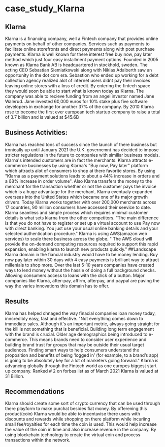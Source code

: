# case_study_Klarna
## Klarna
Klarna is a financing company, well a Fintech company that provides online payments on behalf of other companies. Services such as payments to facilitate online storefronts and direct payments along with post purchase payments. Klarna is well known for there interest free buy now, pay later method which just four easy installment payment options. Founded in 2005 known as Klarna Bank AB is headquartered in stockhold, sweden. The acting CEO Sebastian Siemiatkowski along with Niklas Adalberth saw an opportunity in the dot com era. Sebastion who ended up working for a debt collection agency realized alot of internet users didnt pay their invoices leaving online stores with a loss of credit. By entering the fintech space they would soon be able to start what is known today as Klarna. The company was able to recieve funding from an angel investor named Jane Walerud. Jane invested 60,000 euros for 10% stake plus five software developers in exchange for another 37% of the company. By 2010 Klarna rose to become the first ever european tech startup company to raise a total of 3.7 billion and is valued at $45.6B 

## Business Activities:
Klarna has reached tons of success since the launch of there business but ironically up until January 2021 the U.K. governemnt has decided to impose stricter regulations in the future to companies with similiar business models. 
Klarna's intended customers are in fact the merchants. Klarna attracts e-commerce businesses by using Klarna's "Buy now, Pay later" platform which attracts alot of consumers to shop at there favorite stores. By using "Klarna as a payment solutions leads to about a 44% increase in orders and a 68% increase in order volume".
Also Klarna transfers the money to the merchant for the transaction whether or not the customer pays the invoice which is a huge advantage for the merchant.
Klarna eventualy expanded overseas into the United States which became one of its major growth drivers. Today Klarna works together with over 200,000 merchants across 17 countries, 90 million consumers have accessed their seevice to date. 
Klarna seamless and simple process which requires minimal customer details is what sets klarna from the other competitors.
"The main difference is that you do not have to register or set up a virtual account to use Pay now with direct banking. You just use your usual online banking details and your selected authentication procedure."
Klarna is using AWS(amazon web services) to scale there business across the 
globe. " The AWS cloud will provide the on-demand computing resources required to support this rapid expansion, enabling klarna to launch new products quickly."
##Landscape
Klarna domain in the fiancial industry would have to be money lending. Buy now pay later within 30 days with 4 easy payments is brilliant way to attract millenials to shop more. 
Over the last 5-10 years companies have created ways to lend money without the hassle of doing a full background checks. Allowing consumers access to loans with the click of a button. Major companies like Klarna, after-pay, affirm, afterpay, and paypal are paving the way the varies innovations this domain has to offer.

## Results
Klarna has helped chnaged the way finacial companies loan money today, inncredibly easy, fast and effective. 
"Not everything comes down to immediate sales. Although it's an important metric, always going straight for the kill is not something that is beneficial. Building long term engagement with the brand is crucial. Older age demographics being introduced to e-commerce. This means brands need to consider user experience and building brand trust for groups that may be outside their usual target audiences. Finding smart ways to help consumers understand the proposition and benefits of being ‘logged in’ (for example, to a brand’s app) is going to be absolutely key for a lot of marketers going forward."
Klarna is advancing globally through the Fintech world as one europes biggest start up company. Ranked # 2 on forbes list as of March 2021 Klarna is valued at 31 Billion.
 
 ## Recommendations
Klarna should create some sort of crypto currency that can be used through there playform to make purchat besides fiat money.
By offerening this product(coin) Klarna would be able to incentavise there users with discounts and rewards while shopping on there platform while incuriing small fee/royalties for each time the coin is used. This would help increase the value of the coin in time and also increase revenue in the company. By using blockchain technology to create the virtual coin and process transactions within the network. 
